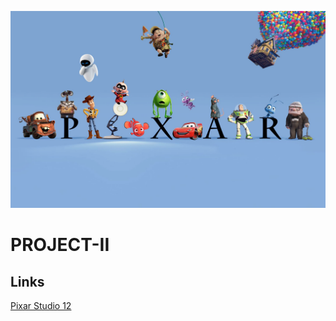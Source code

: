![pixar](https://github.com/niniet98/PROJECT-II/blob/main/images/pixar.jpg?raw=true)
# PROJECT-II

## Links
[Pixar Studio 12](https://www.kaggle.com/datasets/sandipdevre/pixar-studio12)